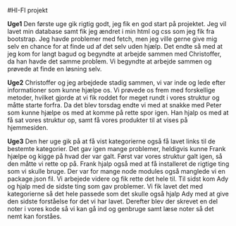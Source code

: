#HI-FI projekt

**Uge1**
Den første uge gik rigtig godt, jeg fik en god start på projektet. Jeg vil lavet min database samt fik jeg ændret i min html og css som jeg fik fra bootstrap. Jeg havde problemer med fetch, men jeg ville gerne give mig selv en chance for at finde ud af det selv uden hjælp. Det endte så med at jeg kom for langt bagud og begyndte at arbejde sammen med Christoffer, da han havde det samme problem. Vi begyndte at arbejde sammen og prøvede at finde en løsning selv.

**Uge2**
Christoffer og jeg arbejdede stadig sammen, vi var inde og lede efter informationer som kunne hjælpe os. Vi prøvede os frem med forskellige metoder, hvilket gjorde at vi fik roddet for meget rundt i vores struktur og måtte starte forfra. Da det blev torsdag endte vi med at snakke med Peter som kunne hjælpe os med at komme på rette spor igen. Han hjalp os med at få sat vores struktur op, samt få vores produkter til at vises på hjemmesiden.

**Uge3**
Den her uge gik på at få vist kategorierne også få lavet links til de bestemte kategorier. Det gav igen mange problemer, heldigvis kunne Frank hjælpe og kigge på hvad der var galt. Først var vores struktur galt igen, så den måtte vi rette op på. Frank hjalp også med at få installeret de rigtige ting som vi skulle bruge. Der var for mange node modules også manglede vi en package.json fil. Vi arbejede videre og fik rette det hele til. Til sidst kom Ady og hjalp med de sidste ting som gav problemer. Vi fik lavet det med kategorierne så det hele passede som det skulle også hjalp Ady med at give den sidste forståelse for det vi har lavet. Derefter blev der skrevet en del noter i vores kode så vi kan gå ind og genbruge samt læse noter så det nemt kan forståes.